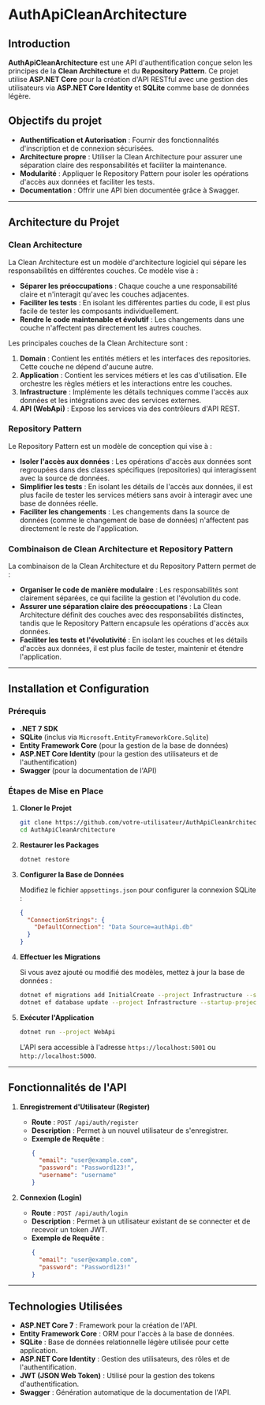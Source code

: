 # AuthApiCleanArchitecture

## Introduction

**AuthApiCleanArchitecture** est une API d'authentification conçue selon les principes de la **Clean Architecture** et du **Repository Pattern**. Ce projet utilise **ASP.NET Core** pour la création d'API RESTful avec une gestion des utilisateurs via **ASP.NET Core Identity** et **SQLite** comme base de données légère.

## Objectifs du projet

- **Authentification et Autorisation** : Fournir des fonctionnalités d'inscription et de connexion sécurisées.
- **Architecture propre** : Utiliser la Clean Architecture pour assurer une séparation claire des responsabilités et faciliter la maintenance.
- **Modularité** : Appliquer le Repository Pattern pour isoler les opérations d'accès aux données et faciliter les tests.
- **Documentation** : Offrir une API bien documentée grâce à Swagger.

---

## Architecture du Projet

### Clean Architecture

La Clean Architecture est un modèle d'architecture logiciel qui sépare les responsabilités en différentes couches. Ce modèle vise à :

- **Séparer les préoccupations** : Chaque couche a une responsabilité claire et n'interagit qu'avec les couches adjacentes.
- **Faciliter les tests** : En isolant les différentes parties du code, il est plus facile de tester les composants individuellement.
- **Rendre le code maintenable et évolutif** : Les changements dans une couche n'affectent pas directement les autres couches.

Les principales couches de la Clean Architecture sont :

1. **Domain** : Contient les entités métiers et les interfaces des repositories. Cette couche ne dépend d'aucune autre.
2. **Application** : Contient les services métiers et les cas d'utilisation. Elle orchestre les règles métiers et les interactions entre les couches.
3. **Infrastructure** : Implémente les détails techniques comme l'accès aux données et les intégrations avec des services externes.
4. **API (WebApi)** : Expose les services via des contrôleurs d'API REST.

### Repository Pattern

Le Repository Pattern est un modèle de conception qui vise à :

- **Isoler l'accès aux données** : Les opérations d'accès aux données sont regroupées dans des classes spécifiques (repositories) qui interagissent avec la source de données.
- **Simplifier les tests** : En isolant les détails de l'accès aux données, il est plus facile de tester les services métiers sans avoir à interagir avec une base de données réelle.
- **Faciliter les changements** : Les changements dans la source de données (comme le changement de base de données) n'affectent pas directement le reste de l'application.

### Combinaison de Clean Architecture et Repository Pattern

La combinaison de la Clean Architecture et du Repository Pattern permet de :

- **Organiser le code de manière modulaire** : Les responsabilités sont clairement séparées, ce qui facilite la gestion et l'évolution du code.
- **Assurer une séparation claire des préoccupations** : La Clean Architecture définit des couches avec des responsabilités distinctes, tandis que le Repository Pattern encapsule les opérations d'accès aux données.
- **Faciliter les tests et l'évolutivité** : En isolant les couches et les détails d'accès aux données, il est plus facile de tester, maintenir et étendre l'application.

---

## Installation et Configuration

### Prérequis

- **.NET 7 SDK**
- **SQLite** (inclus via `Microsoft.EntityFrameworkCore.Sqlite`)
- **Entity Framework Core** (pour la gestion de la base de données)
- **ASP.NET Core Identity** (pour la gestion des utilisateurs et de l'authentification)
- **Swagger** (pour la documentation de l'API)

### Étapes de Mise en Place

1. **Cloner le Projet**

    ```bash
    git clone https://github.com/votre-utilisateur/AuthApiCleanArchitecture.git
    cd AuthApiCleanArchitecture
    ```

2. **Restaurer les Packages**

    ```bash
    dotnet restore
    ```

3. **Configurer la Base de Données**

    Modifiez le fichier `appsettings.json` pour configurer la connexion SQLite :

    ```json
    {
      "ConnectionStrings": {
        "DefaultConnection": "Data Source=authApi.db"
      }
    }
    ```

4. **Effectuer les Migrations**

    Si vous avez ajouté ou modifié des modèles, mettez à jour la base de données :

    ```bash
    dotnet ef migrations add InitialCreate --project Infrastructure --startup-project WebApi
    dotnet ef database update --project Infrastructure --startup-project WebApi
    ```

5. **Exécuter l'Application**

    ```bash
    dotnet run --project WebApi
    ```

    L'API sera accessible à l'adresse `https://localhost:5001` ou `http://localhost:5000`.

---

## Fonctionnalités de l'API

1. **Enregistrement d'Utilisateur (Register)**

    - **Route** : `POST /api/auth/register`
    - **Description** : Permet à un nouvel utilisateur de s'enregistrer.
    - **Exemple de Requête** :
        ```json
        {
          "email": "user@example.com",
          "password": "Password123!",
          "username": "username"
        }
        ```

2. **Connexion (Login)**

    - **Route** : `POST /api/auth/login`
    - **Description** : Permet à un utilisateur existant de se connecter et de recevoir un token JWT.
    - **Exemple de Requête** :
        ```json
        {
          "email": "user@example.com",
          "password": "Password123!"
        }
        ```

---

## Technologies Utilisées

- **ASP.NET Core 7** : Framework pour la création de l'API.
- **Entity Framework Core** : ORM pour l'accès à la base de données.
- **SQLite** : Base de données relationnelle légère utilisée pour cette application.
- **ASP.NET Core Identity** : Gestion des utilisateurs, des rôles et de l'authentification.
- **JWT (JSON Web Token)** : Utilisé pour la gestion des tokens d'authentification.
- **Swagger** : Génération automatique de la documentation de l'API.
